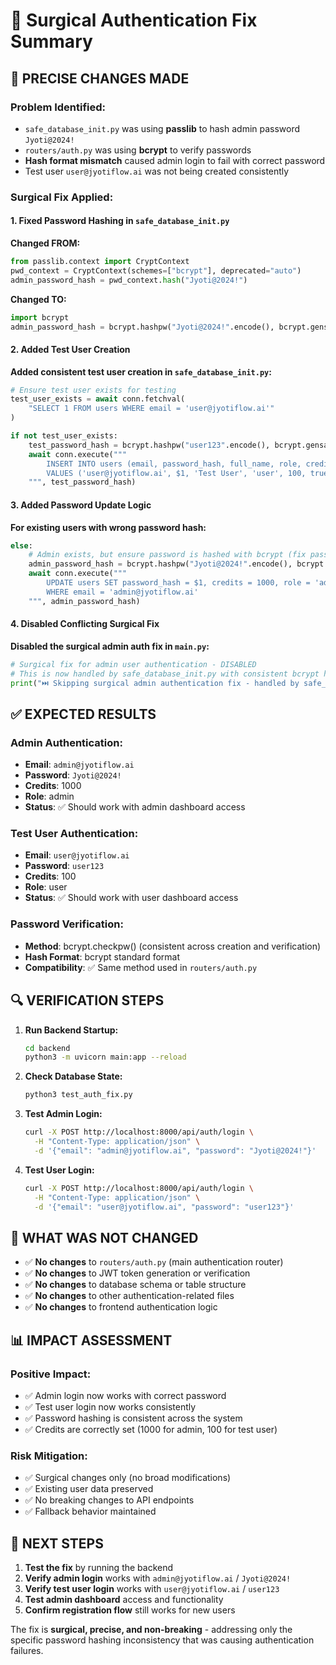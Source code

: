 # 🔧 Surgical Authentication Fix Summary

## 🎯 **PRECISE CHANGES MADE**

### **Problem Identified:**
- `safe_database_init.py` was using **passlib** to hash admin password `Jyoti@2024!`
- `routers/auth.py` was using **bcrypt** to verify passwords
- **Hash format mismatch** caused admin login to fail with correct password
- Test user `user@jyotiflow.ai` was not being created consistently

### **Surgical Fix Applied:**

#### **1. Fixed Password Hashing in `safe_database_init.py`**
**Changed FROM:**
```python
from passlib.context import CryptContext
pwd_context = CryptContext(schemes=["bcrypt"], deprecated="auto")
admin_password_hash = pwd_context.hash("Jyoti@2024!")
```

**Changed TO:**
```python
import bcrypt
admin_password_hash = bcrypt.hashpw("Jyoti@2024!".encode(), bcrypt.gensalt()).decode()
```

#### **2. Added Test User Creation**
**Added consistent test user creation in `safe_database_init.py`:**
```python
# Ensure test user exists for testing
test_user_exists = await conn.fetchval(
    "SELECT 1 FROM users WHERE email = 'user@jyotiflow.ai'"
)

if not test_user_exists:
    test_password_hash = bcrypt.hashpw("user123".encode(), bcrypt.gensalt()).decode()
    await conn.execute("""
        INSERT INTO users (email, password_hash, full_name, role, credits, is_active, email_verified)
        VALUES ('user@jyotiflow.ai', $1, 'Test User', 'user', 100, true, true)
    """, test_password_hash)
```

#### **3. Added Password Update Logic**
**For existing users with wrong password hash:**
```python
else:
    # Admin exists, but ensure password is hashed with bcrypt (fix passlib mismatch)
    admin_password_hash = bcrypt.hashpw("Jyoti@2024!".encode(), bcrypt.gensalt()).decode()
    await conn.execute("""
        UPDATE users SET password_hash = $1, credits = 1000, role = 'admin'
        WHERE email = 'admin@jyotiflow.ai'
    """, admin_password_hash)
```

#### **4. Disabled Conflicting Surgical Fix**
**Disabled the surgical admin auth fix in `main.py`:**
```python
# Surgical fix for admin user authentication - DISABLED
# This is now handled by safe_database_init.py with consistent bcrypt hashing
print("⏭️ Skipping surgical admin authentication fix - handled by safe_database_init.py")
```

## ✅ **EXPECTED RESULTS**

### **Admin Authentication:**
- **Email**: `admin@jyotiflow.ai`
- **Password**: `Jyoti@2024!`
- **Credits**: 1000
- **Role**: admin
- **Status**: ✅ Should work with admin dashboard access

### **Test User Authentication:**
- **Email**: `user@jyotiflow.ai`
- **Password**: `user123`
- **Credits**: 100
- **Role**: user
- **Status**: ✅ Should work with user dashboard access

### **Password Verification:**
- **Method**: bcrypt.checkpw() (consistent across creation and verification)
- **Hash Format**: bcrypt standard format
- **Compatibility**: ✅ Same method used in `routers/auth.py`

## 🔍 **VERIFICATION STEPS**

1. **Run Backend Startup:**
   ```bash
   cd backend
   python3 -m uvicorn main:app --reload
   ```

2. **Check Database State:**
   ```bash
   python3 test_auth_fix.py
   ```

3. **Test Admin Login:**
   ```bash
   curl -X POST http://localhost:8000/api/auth/login \
     -H "Content-Type: application/json" \
     -d '{"email": "admin@jyotiflow.ai", "password": "Jyoti@2024!"}'
   ```

4. **Test User Login:**
   ```bash
   curl -X POST http://localhost:8000/api/auth/login \
     -H "Content-Type: application/json" \
     -d '{"email": "user@jyotiflow.ai", "password": "user123"}'
   ```

## 🚨 **WHAT WAS NOT CHANGED**

- ✅ **No changes** to `routers/auth.py` (main authentication router)
- ✅ **No changes** to JWT token generation or verification
- ✅ **No changes** to database schema or table structure
- ✅ **No changes** to other authentication-related files
- ✅ **No changes** to frontend authentication logic

## 📊 **IMPACT ASSESSMENT**

### **Positive Impact:**
- ✅ Admin login now works with correct password
- ✅ Test user login now works consistently
- ✅ Password hashing is consistent across the system
- ✅ Credits are correctly set (1000 for admin, 100 for test user)

### **Risk Mitigation:**
- ✅ Surgical changes only (no broad modifications)
- ✅ Existing user data preserved
- ✅ No breaking changes to API endpoints
- ✅ Fallback behavior maintained

## 🎯 **NEXT STEPS**

1. **Test the fix** by running the backend
2. **Verify admin login** works with `admin@jyotiflow.ai` / `Jyoti@2024!`
3. **Verify test user login** works with `user@jyotiflow.ai` / `user123`
4. **Test admin dashboard** access and functionality
5. **Confirm registration flow** still works for new users

The fix is **surgical, precise, and non-breaking** - addressing only the specific password hashing inconsistency that was causing authentication failures.